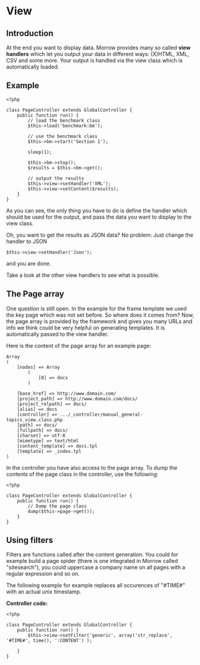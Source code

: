 # View #



## Introduction ##

At the end you want to display data. Morrow provides many so called **view handlers** which let you output your data in different ways: (X)HTML, XML, CSV and some more. Your output is handled via the view class which is automatically loaded.

## Example ##
```
<?php
 
class PageController extends GlobalController {
    public function run() {
        // load the benchmark class
        $this->load('benchmark:bm');
       
        // use the benchmark class
        $this->bm->start('Section 1');
               
        sleep(1);
               
        $this->bm->stop();
        $results = $this->bm->get();
               
        // output the results
        $this->view->setHandler('XML');
        $this->view->setContent($results);
    }
}
```

As you can see, the only thing you have to do is define the handler which should be used for the output, and pass the data you want to display to the view class.

Oh, you want to get the results as JSON data? No problem: Just change  the handler to JSON
```
$this->view->setHandler('Json');
```

and you are done.

Take a look at the other view handlers to see what is possible.

## The Page array ##

One question is still open. In the example for the frame template we used the key page which was not set before. So where does it comes from?
Now, the page array is provided by the framework and gives you many URLs and info we think could be very helpful on generating templates. It is automatically passed to the view handler.

Here is the content of the page array for an example page:

```
Array
(
    [nodes] => Array
        (
            [0] => docs
        )
 
    [base_href] => http://www.domain.com/
    [project_path] => http://www.domain.com/docs/
    [project_relpath] => docs/
    [alias] => docs
    [controller] => .../_controller/manual_general-topics_view.class.php
    [path] => docs/
    [fullpath] => docs/
    [charset] => utf-8
    [mimetype] => text/html
    [content_template] => docs.tpl
    [template] => _index.tpl
)
```

In the controller you have also access to the page array. To dump the contents of the page class in the controller, use the following:

```
<?php
 
class PageController extends GlobalController {
    public function run() {
        // Dump the page class
        dump($this->page->get());
    }
}
```

## Using filters ##

Filters are functions called after the content generation. You could for example build a page spider (there is one integrated in Morrow called "sitesearch"), you could uppercase a company name on all pages with a regular expression and so on.

The following example for example replaces all occurences of "#TIME#" with an actual unix timestamp.

**Controller code:**
```
<?php
 
class PageController extends GlobalController {
    public function run() {
        $this->view->setFilter('generic', array('str_replace', '#TIME#', time(), ':CONTENT') );
 
    }
}
```